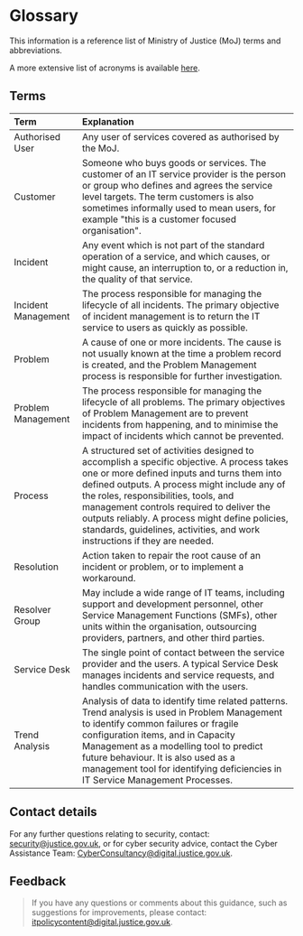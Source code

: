 # Glossary

This information is a reference list of Ministry of Justice \(MoJ\) terms and abbreviations.

A more extensive list of acronyms is available [here](https://ministryofjustice.github.io/acronyms/).

## Terms

|Term|Explanation|
|:---|:----------|
|Authorised User|Any user of services covered as authorised by the MoJ.|
|Customer|Someone who buys goods or services. The customer of an IT service provider is the person or group who defines and agrees the service level targets. The term customers is also sometimes informally used to mean users, for example "this is a customer focused organisation".|
|Incident|Any event which is not part of the standard operation of a service, and which causes, or might cause, an interruption to, or a reduction in, the quality of that service.|
|Incident Management|The process responsible for managing the lifecycle of all incidents. The primary objective of incident management is to return the IT service to users as quickly as possible.|
|Problem|A cause of one or more incidents. The cause is not usually known at the time a problem record is created, and the Problem Management process is responsible for further investigation.|
|Problem Management|The process responsible for managing the lifecycle of all problems. The primary objectives of Problem Management are to prevent incidents from happening, and to minimise the impact of incidents which cannot be prevented.|
|Process|A structured set of activities designed to accomplish a specific objective. A process takes one or more defined inputs and turns them into defined outputs. A process might include any of the roles, responsibilities, tools, and management controls required to deliver the outputs reliably. A process might define policies, standards, guidelines, activities, and work instructions if they are needed.|
|Resolution|Action taken to repair the root cause of an incident or problem, or to implement a workaround.|
|Resolver Group|May include a wide range of IT teams, including support and development personnel, other Service Management Functions \(SMFs\), other units within the organisation, outsourcing providers, partners, and other third parties.|
|Service Desk|The single point of contact between the service provider and the users. A typical Service Desk manages incidents and service requests, and handles communication with the users.|
|Trend Analysis|Analysis of data to identify time related patterns. Trend analysis is used in Problem Management to identify common failures or fragile configuration items, and in Capacity Management as a modelling tool to predict future behaviour. It is also used as a management tool for identifying deficiencies in IT Service Management Processes.|

## Contact details

For any further questions relating to security, contact: [security@justice.gov.uk](mailto:security@justice.gov.uk), or for cyber security advice, contact the Cyber Assistance Team: [CyberConsultancy@digital.justice.gov.uk](mailto:CyberConsultancy@digital.justice.gov.uk).

## Feedback

> If you have any questions or comments about this guidance, such as suggestions for improvements, please contact: [itpolicycontent@digital.justice.gov.uk](mailto:itpolicycontent@digital.justice.gov.uk).

